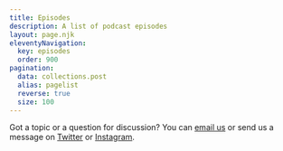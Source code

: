 ```yaml
---
title: Episodes
description: A list of podcast episodes
layout: page.njk
eleventyNavigation:
  key: episodes
  order: 900
pagination:
  data: collections.post
  alias: pagelist
  reverse: true
  size: 100
---
```


Got a topic or a question for discussion? You can [email us](mailto:workingcodepod@gmail.com) or send us a message on [Twitter](https://twitter.com/workingcodepod) or [Instagram](https://instagram.com/workingcodepod).

